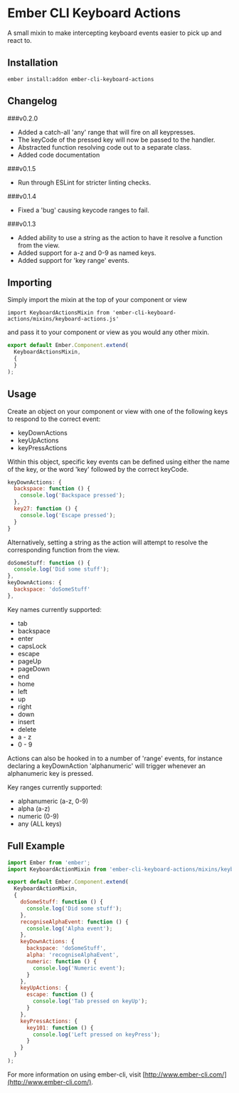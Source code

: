 # Ember CLI Keyboard Actions

A small mixin to make intercepting keyboard events easier
to pick up and react to.

## Installation

`ember install:addon ember-cli-keyboard-actions`

## Changelog

###v0.2.0

  - Added a catch-all 'any' range that will fire on all keypresses.
  - The keyCode of the pressed key will now be passed to the handler.
  - Abstracted function resolving code out to a separate class.
  - Added code documentation

###v0.1.5

  - Run through ESLint for stricter linting checks.

###v0.1.4
  - Fixed a 'bug' causing keycode ranges to fail.

###v0.1.3

  - Added ability to use a string as the action to have it resolve
    a function from the view.
  - Added support for a-z and 0-9 as named keys.
  - Added support for 'key range' events.

## Importing

Simply import the mixin at the top of your component or view

`import KeyboardActionsMixin from 'ember-cli-keyboard-actions/mixins/keyboard-actions.js'`

and pass it to your component or view as you would any other mixin.

```javascript
export default Ember.Component.extend(
  KeyboardActionsMixin,
  {
  }
);
```

## Usage

Create an object on your component or view with one of the
following keys to respond to the correct event:

  - keyDownActions
  - keyUpActions
  - keyPressActions

Within this object, specific key events can be defined using
either the name of the key, or the word 'key' followed by
the correct keyCode.

```javascript
keyDownActions: {
  backspace: function () {
    console.log('Backspace pressed');
  },
  key27: function () {
    console.log('Escape pressed');
  }
}
```

Alternatively, setting a string as the action will attempt
to resolve the corresponding function from the view.

```javascript
doSomeStuff: function () {
  console.log('Did some stuff');
},
keyDownActions: {
  backspace: 'doSomeStuff'
},
```

Key names currently supported:
  - tab
  - backspace
  - enter
  - capsLock
  - escape
  - pageUp
  - pageDown
  - end
  - home
  - left
  - up
  - right
  - down
  - insert
  - delete
  - a - z
  - 0 - 9

Actions can also be hooked in to a number of 'range' events, for
instance declaring a keyDownAction 'alphanumeric' will trigger
whenever an alphanumeric key is pressed.

Key ranges currently supported:
  - alphanumeric (a-z, 0-9)
  - alpha (a-z)
  - numeric (0-9)
  - any (ALL keys)

## Full Example

```javascript
import Ember from 'ember';
import KeyboardActionMixin from 'ember-cli-keyboard-actions/mixins/keyboard-actions.js';

export default Ember.Component.extend(
  KeyboardActionMixin,
  {
    doSomeStuff: function () {
      console.log('Did some stuff');
    },
    recogniseAlphaEvent: function () {
      console.log('Alpha event');
    },
    keyDownActions: {
      backspace: 'doSomeStuff',
      alpha: 'recogniseAlphaEvent',
      numeric: function () {
        console.log('Numeric event');
      }
    },
    keyUpActions: {
      escape: function () {
        console.log('Tab pressed on keyUp');
      }
    },
    keyPressActions: {
      key101: function () {
        console.log('Left pressed on keyPress');
      }
    }
  }
);
```

For more information on using ember-cli, visit [http://www.ember-cli.com/](http://www.ember-cli.com/).
